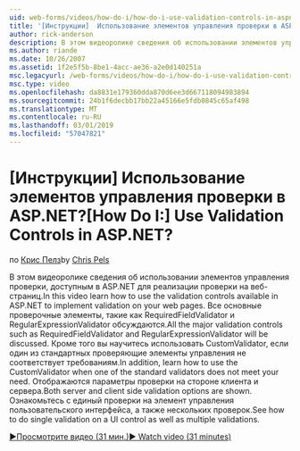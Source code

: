 ```yaml
---
uid: web-forms/videos/how-do-i/how-do-i-use-validation-controls-in-aspnet
title: '[Инструкции]  Использование элементов управления проверки в ASP.NET? | Документы Майкрософт'
author: rick-anderson
description: В этом видеоролике сведения об использовании элементов управления проверки, доступным в ASP.NET для реализации проверки на веб-страниц. Все основные проверяющие элементы управления, например...
ms.author: riande
ms.date: 10/26/2007
ms.assetid: 1f2e5f5b-8be1-4acc-ae36-a2e0d140251a
msc.legacyurl: /web-forms/videos/how-do-i/how-do-i-use-validation-controls-in-aspnet
msc.type: video
ms.openlocfilehash: da8831e179360dda870d6ee3d667118094983894
ms.sourcegitcommit: 24b1f6decbb17bb22a45166e5fdb0845c65af498
ms.translationtype: MT
ms.contentlocale: ru-RU
ms.lasthandoff: 03/01/2019
ms.locfileid: "57047821"
---
```

<a name="how-do-i--use-validation-controls-in-aspnet"></a><span data-ttu-id="54dad-105">[Инструкции]  Использование элементов управления проверки в ASP.NET?</span><span class="sxs-lookup"><span data-stu-id="54dad-105">[How Do I:]  Use Validation Controls in ASP.NET?</span></span>
====================
<span data-ttu-id="54dad-106">по [Крис Пелз](https://twitter.com/chrispels)</span><span class="sxs-lookup"><span data-stu-id="54dad-106">by [Chris Pels](https://twitter.com/chrispels)</span></span>

<span data-ttu-id="54dad-107">В этом видеоролике сведения об использовании элементов управления проверки, доступным в ASP.NET для реализации проверки на веб-страниц.</span><span class="sxs-lookup"><span data-stu-id="54dad-107">In this video learn how to use the validation controls available in ASP.NET to implement validation on your web pages.</span></span> <span data-ttu-id="54dad-108">Все основные проверочные элементы, такие как RequiredFieldValidator и RegularExpressionValidator обсуждаются.</span><span class="sxs-lookup"><span data-stu-id="54dad-108">All the major validation controls such as RequiredFieldValidator and RegularExpressionValidator will be discussed.</span></span> <span data-ttu-id="54dad-109">Кроме того вы научитесь использовать CustomValidator, если один из стандартных проверяющие элементы управления не соответствует требованиям.</span><span class="sxs-lookup"><span data-stu-id="54dad-109">In addition, learn how to use the CustomValidator when one of the standard validators does not meet your need.</span></span> <span data-ttu-id="54dad-110">Отображаются параметры проверки на стороне клиента и сервера.</span><span class="sxs-lookup"><span data-stu-id="54dad-110">Both server and client side validation options are shown.</span></span> <span data-ttu-id="54dad-111">Ознакомьтесь с единый проверки на элемент управления пользовательского интерфейса, а также нескольких проверок.</span><span class="sxs-lookup"><span data-stu-id="54dad-111">See how to do single validation on a UI control as well as multiple validations.</span></span>

[<span data-ttu-id="54dad-112">&#9654;Просмотрите видео (31 мин.)</span><span class="sxs-lookup"><span data-stu-id="54dad-112">&#9654; Watch video (31 minutes)</span></span>](https://channel9.msdn.com/Blogs/ASP-NET-Site-Videos/how-do-i-use-validation-controls-in-aspnet)

